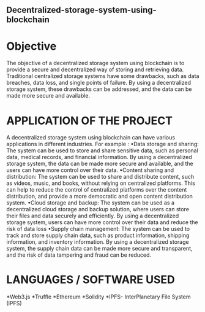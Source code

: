 ## Decentralized-storage-system-using-blockchain
# Objective
The objective of a decentralized storage system using blockchain is to provide a secure and
decentralized way of storing and retrieving data. Traditional centralized storage systems have
some drawbacks, such as data breaches, data loss, and single points of failure. By using a
decentralized storage system, these drawbacks can be addressed, and the data can be made more
secure and available.
# APPLICATION OF THE PROJECT
A decentralized storage system using blockchain can have various applications in different
industries. For example :
•Data storage and sharing: The system can be used to store and share sensitive data, such as
personal data, medical records, and financial information. By using a decentralized storage
system, the data can be made more secure and available, and the users can have more
control over their data.
•Content sharing and distribution: The system can be used to share and distribute content,
such as videos, music, and books, without relying on centralized platforms. This can help to
reduce the control of centralized platforms over the content distribution, and provide a more
democratic and open content distribution system.
•Cloud storage and backup: The system can be used as a decentralized cloud storage and
backup solution, where users can store their files and data securely and efficiently. By using
a decentralized storage system, users can have more control over their data and reduce the
risk of data loss
•Supply chain management: The system can be used to track and store supply chain data,
such as product information, shipping information, and inventory information. By using a
decentralized storage system, the supply chain data can be made more secure and
transparent, and the risk of data tampering and fraud can be reduced.
# LANGUAGES / SOFTWARE USED
*Web3.js
*Truffle
*Ethereum
*Solidity
*IPFS- InterPlanetary File System (IPFS)
